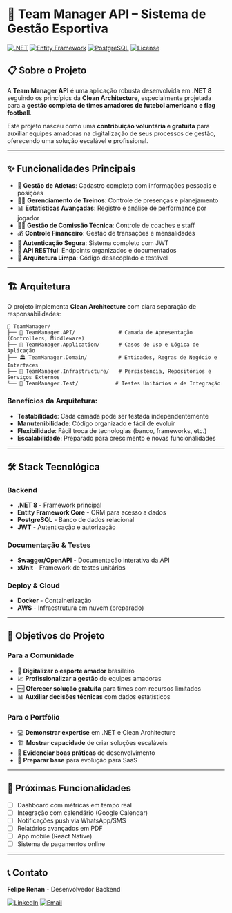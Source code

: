 # 🏈 Team Manager API – Sistema de Gestão Esportiva

[![.NET](https://img.shields.io/badge/.NET-8.0-blue.svg)](https://dotnet.microsoft.com/)
[![Entity Framework](https://img.shields.io/badge/Entity%20Framework-Core-green.svg)](https://docs.microsoft.com/en-us/ef/)
[![PostgreSQL](https://img.shields.io/badge/PostgreSQL-13+-blue.svg)](https://www.postgresql.org/)
[![License](https://img.shields.io/badge/License-MIT-yellow.svg)](LICENSE)

## 📋 Sobre o Projeto

A **Team Manager API** é uma aplicação robusta desenvolvida em **.NET 8** seguindo os princípios da **Clean Architecture**, especialmente projetada para a **gestão completa de times amadores de futebol americano e flag football**. 

Este projeto nasceu como uma **contribuição voluntária e gratuita** para auxiliar equipes amadoras na digitalização de seus processos de gestão, oferecendo uma solução escalável e profissional.

---

## ✨ Funcionalidades Principais

- 👥 **Gestão de Atletas**: Cadastro completo com informações pessoais e posições
- 🏃‍♂️ **Gerenciamento de Treinos**: Controle de presenças e planejamento
- 📊 **Estatísticas Avançadas**: Registro e análise de performance por jogador
- 👨‍💼 **Gestão de Comissão Técnica**: Controle de coaches e staff
- 💰 **Controle Financeiro**: Gestão de transações e mensalidades
- 🔐 **Autenticação Segura**: Sistema completo com JWT
- 📱 **API RESTful**: Endpoints organizados e documentados
- 🎯 **Arquitetura Limpa**: Código desacoplado e testável

---

## 🏗️ Arquitetura

O projeto implementa **Clean Architecture** com clara separação de responsabilidades:

```
📁 TeamManager/
├── 🎯 TeamManager.API/              # Camada de Apresentação (Controllers, Middleware)
├── 💼 TeamManager.Application/      # Casos de Uso e Lógica de Aplicação
├── 🏛️ TeamManager.Domain/          # Entidades, Regras de Negócio e Interfaces
├── 🔧 TeamManager.Infrastructure/   # Persistência, Repositórios e Serviços Externos
└── 🧪 TeamManager.Test/            # Testes Unitários e de Integração
```

### Benefícios da Arquitetura:
- **Testabilidade**: Cada camada pode ser testada independentemente
- **Manutenibilidade**: Código organizado e fácil de evoluir  
- **Flexibilidade**: Fácil troca de tecnologias (banco, frameworks, etc.)
- **Escalabilidade**: Preparado para crescimento e novas funcionalidades

---

## 🛠️ Stack Tecnológica

### Backend
- **.NET 8** - Framework principal
- **Entity Framework Core** - ORM para acesso a dados
- **PostgreSQL** - Banco de dados relacional
- **JWT** - Autenticação e autorização

### Documentação & Testes
- **Swagger/OpenAPI** - Documentação interativa da API
- **xUnit** - Framework de testes unitários

### Deploy & Cloud
- **Docker** - Containerização
- **AWS** - Infraestrutura em nuvem (preparado)

---

## 🎯 Objetivos do Projeto

### Para a Comunidade
- 🏈 **Digitalizar o esporte amador** brasileiro
- 📈 **Profissionalizar a gestão** de equipes amadoras
- 🆓 **Oferecer solução gratuita** para times com recursos limitados
- 📊 **Auxiliar decisões técnicas** com dados estatísticos

### Para o Portfólio
- 💻 **Demonstrar expertise** em .NET e Clean Architecture
- 🏗️ **Mostrar capacidade** de criar soluções escaláveis
- 🧪 **Evidenciar boas práticas** de desenvolvimento
- 🚀 **Preparar base** para evolução para SaaS

---

## 🔄 Próximas Funcionalidades

- [ ] Dashboard com métricas em tempo real
- [ ] Integração com calendário (Google Calendar)
- [ ] Notificações push via WhatsApp/SMS
- [ ] Relatórios avançados em PDF
- [ ] App mobile (React Native)
- [ ] Sistema de pagamentos online

---

## 📞 Contato

**Felipe Renan** - Desenvolvedor Backend

[![LinkedIn](https://img.shields.io/badge/LinkedIn-0077B5?style=for-the-badge&logo=linkedin&logoColor=white)](https://www.linkedin.com/in/felipe-renan/)
[![Email](https://img.shields.io/badge/Email-D14836?style=for-the-badge&logo=gmail&logoColor=white)](mailto:felipeferreira3146@gmail.com)

